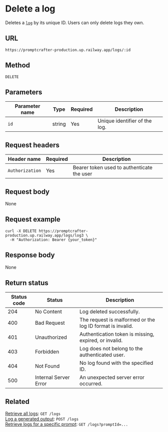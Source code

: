 # Delete a log

Deletes a [`log`](../resources/log.md) by its unique ID. Users can only delete logs they own.

## URL

```text
https://promptcrafter-production.up.railway.app/logs/:id
```

## Method

`DELETE`

## Parameters

| Parameter name | Type   | Required | Description                   |
|----------------|--------|----------|-------------------------------|
| `id`           | string | Yes      | Unique identifier of the log. |

## Request headers

| Header name     | Required | Description                                |
|-----------------|----------|--------------------------------------------|
| `Authorization` | Yes      | Bearer token used to authenticate the user |

## Request body

None

## Request example

```shell
curl -X DELETE https://promptcrafter-production.up.railway.app/logs/log3 \
  -H "Authorization: Bearer {your_token}"
```

## Response body

None

## Return status

| Status code | Status                 | Description                                           |
|-------------|------------------------|-------------------------------------------------------|
| 204         | No Content             | Log deleted successfully.                             |
| 400         | Bad Request            | The request is malformed or the log ID format is invalid. |
| 401         | Unauthorized           | Authentication token is missing, expired, or invalid. |
| 403         | Forbidden              | Log does not belong to the authenticated user.        |
| 404         | Not Found              | No log found with the specified ID.                   |
| 500         | Internal Server Error  | An unexpected server error occurred.                  |

## Related

[Retrieve all logs](get-logs.md): `GET /logs`  
[Log a generated output](post-logs.md): `POST /logs`  
[Retrieve logs for a specific prompt](get-logs-by-prompt.md): `GET /logs?promptId=...`
